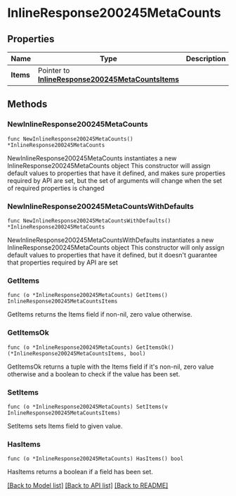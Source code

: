 # InlineResponse200245MetaCounts

## Properties

Name | Type | Description | Notes
------------ | ------------- | ------------- | -------------
**Items** | Pointer to [**InlineResponse200245MetaCountsItems**](InlineResponse200245MetaCountsItems.md) |  | [optional] 

## Methods

### NewInlineResponse200245MetaCounts

`func NewInlineResponse200245MetaCounts() *InlineResponse200245MetaCounts`

NewInlineResponse200245MetaCounts instantiates a new InlineResponse200245MetaCounts object
This constructor will assign default values to properties that have it defined,
and makes sure properties required by API are set, but the set of arguments
will change when the set of required properties is changed

### NewInlineResponse200245MetaCountsWithDefaults

`func NewInlineResponse200245MetaCountsWithDefaults() *InlineResponse200245MetaCounts`

NewInlineResponse200245MetaCountsWithDefaults instantiates a new InlineResponse200245MetaCounts object
This constructor will only assign default values to properties that have it defined,
but it doesn't guarantee that properties required by API are set

### GetItems

`func (o *InlineResponse200245MetaCounts) GetItems() InlineResponse200245MetaCountsItems`

GetItems returns the Items field if non-nil, zero value otherwise.

### GetItemsOk

`func (o *InlineResponse200245MetaCounts) GetItemsOk() (*InlineResponse200245MetaCountsItems, bool)`

GetItemsOk returns a tuple with the Items field if it's non-nil, zero value otherwise
and a boolean to check if the value has been set.

### SetItems

`func (o *InlineResponse200245MetaCounts) SetItems(v InlineResponse200245MetaCountsItems)`

SetItems sets Items field to given value.

### HasItems

`func (o *InlineResponse200245MetaCounts) HasItems() bool`

HasItems returns a boolean if a field has been set.


[[Back to Model list]](../README.md#documentation-for-models) [[Back to API list]](../README.md#documentation-for-api-endpoints) [[Back to README]](../README.md)


